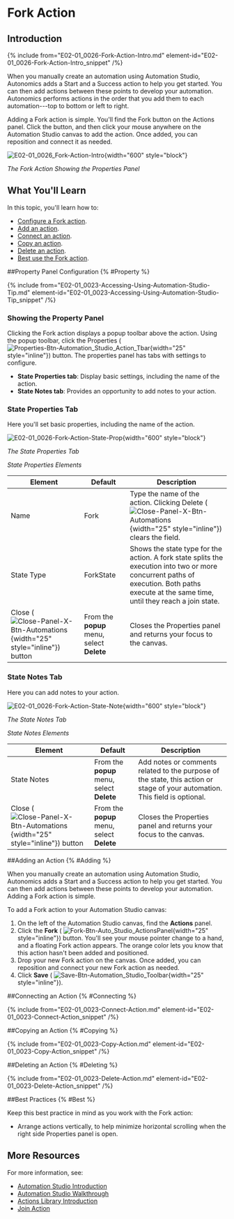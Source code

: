 # Fork Action

## Introduction

{% include from="E02-01_0026-Fork-Action-Intro.md" element-id="E02-01_0026-Fork-Action-Intro_snippet" /%}

When you manually create an automation using Automation Studio, Autonomics adds a Start and a Success action to help you get started. You can then add actions between these points to develop your automation. Autonomics performs actions in the order that you add them to each automation---top to bottom or left to right.

Adding a Fork action is simple. You'll find the Fork button on the Actions panel. Click the button, and then click your mouse anywhere on the Automation Studio canvas to add the action. Once added, you can reposition and connect it as needed.

![E02-01_0026_Fork-Action-Intro](E02-01_0026_Fork-Action-Intro.png){width="600" style="block"}

*The Fork Action Showing the Properties Panel*

## What You'll Learn

In this topic, you'll learn how to:

* [Configure a Fork action](#Property).
* [Add an action](#Adding).
* [Connect an action](#Connecting).
* [Copy an action](#Copying).
* [Delete an action](#Deleting).
* [Best use the Fork action](#Best).

##Property Panel Configuration {% #Property %}

{% include from="E02-01_0023-Accessing-Using-Automation-Studio-Tip.md" element-id="E02-01_0023-Accessing-Using-Automation-Studio-Tip_snippet" /%}

### Showing the Property Panel

Clicking the Fork action displays a popup toolbar above the action. Using the popup toolbar, click the Properties ( ![Properties-Btn-Automation_Studio_Action_Tbar](Properties-Btn-Automation_Studio_Action_Tbar.png){width="25" style="inline"}) button. The properties panel has tabs with settings to configure.

* **State Properties tab**: Display basic settings, including the name of the action.
* **State Notes tab**: Provides an opportunity to add notes to your action.

### State Properties Tab

Here you'll set basic properties, including the name of the action.

![E02-01_0026-Fork-Action-State-Prop](E02-01_0026-Fork-Action-State-Prop.png){width="600" style="block"}

*The State Properties Tab*

*State Properties Elements*

| Element                                                                                                        | Default                                    | Description                                                                                                                                                                                |
|----------------------------------------------------------------------------------------------------------------|--------------------------------------------|--------------------------------------------------------------------------------------------------------------------------------------------------------------------------------------------|
| Name                                                                                                           | Fork               | Type the name of the action. Clicking Delete ( ![Close-Panel-X-Btn-Automations](Close-Panel-X-Btn-Automations.png){width="25" style="inline"}) clears the field.                           |
| State Type                                                                                                     | ForkState                                  | Shows the state type for the action. A fork state splits the execution into two or more concurrent paths of execution. Both paths execute at the same time, until they reach a join state. |
| Close ( ![Close-Panel-X-Btn-Automations](Close-Panel-X-Btn-Automations.png){width="25" style="inline"}) button | From the **popup** menu, select **Delete** | Closes the Properties panel and returns your focus to the canvas.                                                                                                                          |


### State Notes Tab

Here you can add notes to your action.

![E02-01_0026-Fork-Action-State-Note](E02-01_0026-Fork-Action-State-Note.png){width="600" style="block"}

*The State Notes Tab*

*State Notes Elements*

| Element                                                                                                        | Default                                    | Description                                                                                                                 |
|----------------------------------------------------------------------------------------------------------------|--------------------------------------------|-----------------------------------------------------------------------------------------------------------------------------|
| State Notes                                                                                                    | From the **popup** menu, select **Delete** | Add notes or comments related to the purpose of the state, this action or stage of your automation. This field is optional. |
| Close ( ![Close-Panel-X-Btn-Automations](Close-Panel-X-Btn-Automations.png){width="25" style="inline"}) button | From the **popup** menu, select **Delete** | Closes the Properties panel and returns your focus to the canvas.                                                           |


##Adding an Action {% #Adding %}

When you manually create an automation using Automation Studio, Autonomics adds a Start and a Success action to help you get started. You can then add actions between these points to develop your automation. Adding a Fork action is simple.

To add a Fork action to your Automation Studio canvas:

1. On the left of the Automation Studio canvas, find the **Actions** panel.
2. Click the **Fork** ( ![Fork-Btn-Auto_Studio_ActionsPanel](Fork-Btn-Auto_Studio_ActionsPanel.png){width="25" style="inline"}) button. You'll see your mouse pointer change to a hand, and a floating Fork action appears. The orange color lets you know that this action hasn't been added and positioned.
3. Drop your new Fork action on the canvas. Once added, you can reposition and connect your new Fork action as needed.
4. Click **Save** ( ![Save-Btn-Automation_Studio_Toolbar](Save-Btn-Automation_Studio_Toolbar.png){width="25" style="inline"}).

##Connecting an Action {% #Connecting %}

{% include from="E02-01_0023-Connect-Action.md" element-id="E02-01_0023-Connect-Action_snippet" /%}

##Copying an Action {% #Copying %}

{% include from="E02-01_0023-Copy-Action.md" element-id="E02-01_0023-Copy-Action_snippet" /%}

##Deleting an Action {% #Deleting %}

{% include from="E02-01_0023-Delete-Action.md" element-id="E02-01_0023-Delete-Action_snippet" /%}

##Best Practices {% #Best %}

Keep this best practice in mind as you work with the Fork action:

* Arrange actions vertically, to help minimize horizontal scrolling when the right side Properties panel is open.

## More Resources

For more information, see:

* [Automation Studio Introduction](E02-01_0019-Automation-Studio-Intro.md)
* [Automation Studio Walkthrough](E02-01_0020_Automation-Studio-Walk.md)
* [Actions Library Introduction](E02-01_0021-Actions-Library-Intro.md)
* [Join Action](E02-01_0027-Join-Action.md)

